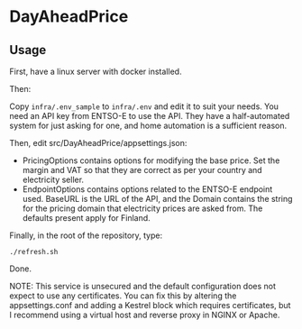 # DayAheadPrice

## Usage

First, have a linux server with docker installed.

Then:

Copy `infra/.env_sample` to `infra/.env` and edit it to suit your needs.
You need an API key from ENTSO-E to use the API. They have a half-automated system for just asking for one, and home automation is a sufficient reason.

Then, edit src/DayAheadPrice/appsettings.json:
* PricingOptions contains options for modifying the base price. Set the margin and VAT so that they are correct as per your country and electricity seller.
* EndpointOptions contains options related to the ENTSO-E endpoint used. BaseURL is the URL of the API, and the Domain contains the string for the pricing domain that electricity prices are asked from. The defaults present apply for Finland.

Finally, in the root of the repository, type:

    ./refresh.sh

Done.

NOTE: This service is unsecured and the default configuration does not expect to use any certificates.
      You can fix this by altering the appsettings.conf and adding a Kestrel block which requires
      certificates, but I recommend using a virtual host and reverse proxy in NGINX or Apache.
